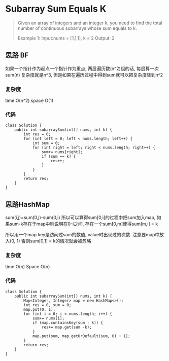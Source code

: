 # Subarray Sum Equals K
> Given an array of integers and an integer k, you need to find the total number of continuous subarrays whose sum equals to k.
> 
> Example 1:
> Input:nums = [1,1,1], k = 2
> Output: 2

## 思路 BF
如果一个指针作为起点一个指针作为重点, 两层遍历数(n^2)组的话, 每层算一次sum(n) 复杂度就是n^3, 但是如果在遍历过程中得到sum就可以把复杂度降到n^2
### 复杂度 
time O(n^2) space O(1)
### 代码
```
class Solution {
    public int subarraySum(int[] nums, int k) {
        int res = 0;
        for (int left = 0; left < nums.length; left++) {
            int sum = 0;
            for (int right = left; right < nums.length; right++) {
                sum+= nums[right];
                if (sum == k) {
                    res++;
                }
            }
        }
        return res;
    }
}

```

## 思路HashMap
sum(i,j)=sum(0,j)-sum(0,i)
所以可以算得sum[0,i]的过程中把sum加入map, 如果sum-k存在于map中则说明在0-i之间, 存在一个sum[0,m]使得sum[m,i] = k

所以用一个map key是访问过sum的数值, value时出现过的次数. 注意要map中放入(0, 1) 否则sum[0,1] = k的情况就会被忽略
### 复杂度
time O(n) Space O(n)

### 代码
```
class Solution {
    public int subarraySum(int[] nums, int k) {
        Map<Integer, Integer> map = new HashMap<>();
        int res = 0, sum = 0;
        map.put(0, 1);
        for (int i = 0; i < nums.length; i++) {
            sum+= nums[i];
            if (map.containsKey(sum - k)) {
                res+= map.get(sum -k);
            }
            map.put(sum, map.getOrDefault(sum, 0) + 1);
        }
        return res;
    }
}

```
